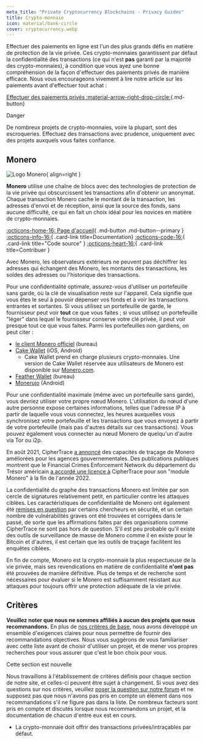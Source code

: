 ```yaml
---
meta_title: "Private Cryptocurrency Blockchains - Privacy Guides"
title: Crypto-monnaie
icon: material/bank-circle
cover: cryptocurrency.webp
---
```


Effectuer des paiements en ligne est l'un des plus grands défis en matière de protection de la vie privée. Ces crypto-monnaies garantissent par défaut la confidentialité des transactions (ce qui n'est **pas** garanti par la majorité des crypto-monnaies), à condition que vous ayez une bonne compréhension de la façon d'effectuer des paiements privés de manière efficace. Nous vous encourageons vivement à lire notre article sur les paiements avant d'effectuer tout achat :

[Effectuer des paiements privés :material-arrow-right-drop-circle:](advanced/payments.md ""){.md-button}

<div class="admonition danger" markdown>
<p class="admonition-title">Danger</p>

De nombreux projets de crypto-monnaies, voire la plupart, sont des escroqueries. Effectuez des transactions avec prudence, uniquement avec des projets auxquels vous faites confiance.

</div>

## Monero

<div class="admonition recommendation" markdown>

![Logo Monero](assets/img/cryptocurrency/monero.svg){ align=right }

**Monero** utilise une chaîne de blocs avec des technologies de protection de la vie privée qui obscurcissent les transactions afin d'obtenir un anonymat. Chaque transaction Monero cache le montant de la transaction, les adresses d'envoi et de réception, ainsi que la source des fonds, sans aucune difficulté, ce qui en fait un choix idéal pour les novices en matière de crypto-monnaies.

[:octicons-home-16: Page d'accueil](https://www.getmonero.org/){ .md-button .md-button--primary }
[:octicons-info-16:](https://www.getmonero.org/resources/user-guides/){ .card-link title=Documentation}
[:octicons-code-16:](https://github.com/monero-project/monero){ .card-link title="Code source" }
[:octicons-heart-16:](https://www.getmonero.org/get-started/contributing/){ .card-link title=Contribuer }

</details>

</div>

Avec Monero, les observateurs extérieurs ne peuvent pas déchiffrer les adresses qui échangent des Monero, les montants des transactions, les soldes des adresses ou l'historique des transactions.

Pour une confidentialité optimale, assurez-vous d'utiliser un portefeuille sans garde, où la clé de visualisation reste sur l'appareil. Cela signifie que vous êtes le seul à pouvoir dépenser vos fonds et à voir les transactions entrantes et sortantes. Si vous utilisez un portefeuille de garde, le fournisseur peut voir **tout** ce que vous faites ; si vous utilisez un portefeuille "léger" dans lequel le fournisseur conserve votre clé privée, il peut voir presque tout ce que vous faites. Parmi les portefeuilles non gardiens, on peut citer :

- [le client Monero officiel](https://getmonero.org/downloads) (bureau)
- [Cake Wallet](https://cakewallet.com/) (iOS, Android)
    - Cake Wallet prend en charge plusieurs crypto-monnaies. Une version de Cake Wallet réservée aux utilisateurs de Monero est disponible sur [Monero.com](https://monero.com/).
- [Feather Wallet](https://featherwallet.org/) (bureau)
- [Monerujo](https://www.monerujo.io/) (Android)

Pour une confidentialité maximale (même avec un portefeuille sans garde), vous devriez utiliser votre propre nœud Monero. L'utilisation du nœud d'une autre personne expose certaines informations, telles que l'adresse IP à partir de laquelle vous vous connectez, les heures auxquelles vous synchronisez votre portefeuille et les transactions que vous envoyez à partir de votre portefeuille (mais pas d'autres détails sur ces transactions). Vous pouvez également vous connecter au nœud Monero de quelqu'un d'autre via Tor ou i2p.

En août 2021, CipherTrace [a annoncé](https://ciphertrace.com/enhanced-monero-tracing/) des capacités de traçage de Monero améliorées pour les agences gouvernementales. Des publications publiques montrent que le Financial Crimes Enforcement Network du département du Trésor américain [a accordé une licence à](https://sam.gov/opp/d12cbe9afbb94ca68006d0f006d355ac/view) CipherTrace pour son "module Monero" à la fin de l'année 2022.

La confidentialité du graphe des transactions Monero est limitée par son cercle de signatures relativement petit, en particulier contre les attaques ciblées. Les caractéristiques de confidentialité de Monero ont également été [remises en question](https://web.archive.org/web/20180331203053/https://www.wired.com/story/monero-privacy/) par certains chercheurs en sécurité, et un certain nombre de vulnérabilités graves ont été trouvées et corrigées dans le passé, de sorte que les affirmations faites par des organisations comme CipherTrace ne sont pas hors de question. S'il est peu probable qu'il existe des outils de surveillance de masse de Monero comme il en existe pour le Bitcoin et d'autres, il est certain que les outils de traçage facilitent les enquêtes ciblées.

En fin de compte, Monero est la crypto-monnaie la plus respectueuse de la vie privée, mais ses revendications en matière de confidentialité **n'ont pas** été prouvées de manière définitive. Plus de temps et de recherche sont nécessaires pour évaluer si le Monero est suffisamment résistant aux attaques pour toujours offrir une protection adéquate de la vie privée.

## Critères

**Veuillez noter que nous ne sommes affiliés à aucun des projets que nous recommandons.** En plus de [nos critères de base](about/criteria.md), nous avons développé un ensemble d'exigences claires pour nous permettre de fournir des recommandations objectives. Nous vous suggérons de vous familiariser avec cette liste avant de choisir d'utiliser un projet, et de mener vos propres recherches pour vous assurer que c'est le bon choix pour vous.

<div class="admonition example" markdown>
<p class="admonition-title">Cette section est nouvelle</p>

Nous travaillons à l'établissement de critères définis pour chaque section de notre site, et celles-ci peuvent être sujet à changement. Si vous avez des questions sur nos critères, veuillez [poser la question sur notre forum](https://discuss.privacyguides.net/latest) et ne supposez pas que nous n'avons pas pris en compte un élément dans nos recommandations s'il ne figure pas dans la liste. De nombreux facteurs sont pris en compte et discutés lorsque nous recommandons un projet, et la documentation de chacun d'entre eux est en cours.

</div>

- La crypto-monnaie doit offrir des transactions privées/intraçables par défaut.
